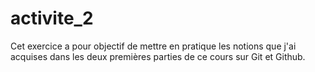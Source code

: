 # activite_2
Cet exercice a pour objectif de mettre en pratique les notions que j'ai acquises dans les deux premières parties de ce cours sur Git et Github.

